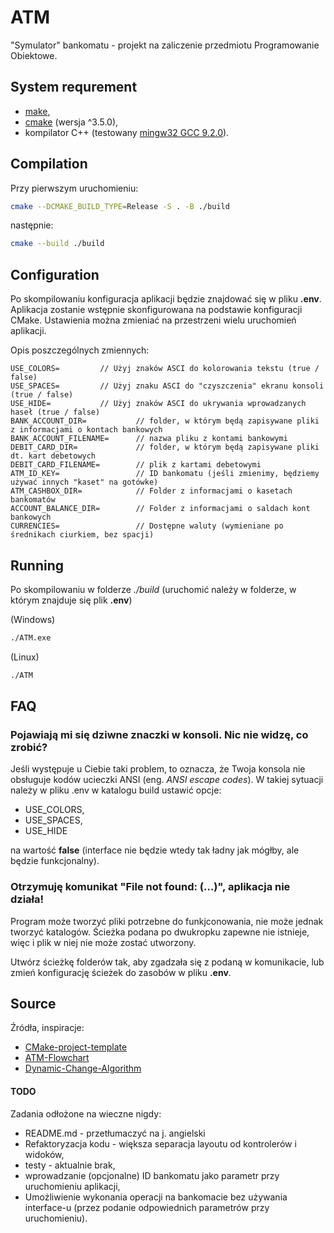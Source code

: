 # ATM

"Symulator" bankomatu - projekt na zaliczenie przedmiotu Programowanie Obiektowe.

## System requrement

- [make](https://www.gnu.org/software/make/),
- [cmake](https://cmake.odeleterg/download/) (wersja ^3.5.0),
- kompilator C++ (testowany [mingw32 GCC 9.2.0](https://osdn.net/projects/mingw/downloads/72211/gcc-c++-9.2.0-2-mingw32-bin.tar.xz/)).

## Compilation

Przy pierwszym uruchomieniu:

```bash
cmake --DCMAKE_BUILD_TYPE=Release -S . -B ./build
```

następnie:

```bash
cmake --build ./build
```

## Configuration

Po skompilowaniu konfiguracja aplikacji będzie znajdować się w pliku **.env**. 
Aplikacja zostanie wstępnie skonfigurowana na podstawie konfiguracji CMake. Ustawienia można zmieniać na przestrzeni wielu uruchomień aplikacji.

Opis poszczególnych zmiennych:

```
USE_COLORS=         // Użyj znaków ASCI do kolorowania tekstu (true / false)
USE_SPACES=         // Użyj znaku ASCI do "czyszczenia" ekranu konsoli (true / false)
USE_HIDE=           // Użyj znaków ASCI do ukrywania wprowadzanych haseł (true / false)
BANK_ACCOUNT_DIR=           // folder, w którym będą zapisywane pliki z informacjami o kontach bankowych
BANK_ACCOUNT_FILENAME=      // nazwa pliku z kontami bankowymi
DEBIT_CARD_DIR=             // folder, w którym będą zapisywane pliki dt. kart debetowych
DEBIT_CARD_FILENAME=        // plik z kartami debetowymi
ATM_ID_KEY=                 // ID bankomatu (jeśli zmienimy, będziemy używać innych "kaset" na gotówke)
ATM_CASHBOX_DIR=            // Folder z informacjami o kasetach bankomatów
ACCOUNT_BALANCE_DIR=        // Folder z informacjami o saldach kont bankowych
CURRENCIES=                 // Dostępne waluty (wymieniane po średnikach ciurkiem, bez spacji)
```

## Running

Po skompilowaniu w folderze *./build* (uruchomić należy w folderze, w którym znajduje się plik **.env**)

(Windows)
```bash
./ATM.exe
```

(Linux)
```bash
./ATM
```

## FAQ

### Pojawiają mi się dziwne znaczki w konsoli. Nic nie widzę, co zrobić?

Jeśli występuje u Ciebie taki problem, to oznacza, że Twoja konsola nie obsługuje kodów ucieczki ANSI (eng. *ANSI escape codes*). W takiej sytuacji należy w pliku .env w katalogu build
ustawić opcje: 

- USE_COLORS,
- USE_SPACES,
- USE_HIDE

na wartość **false** (interface nie będzie wtedy tak ładny jak mógłby, ale będzie funkcjonalny).

### Otrzymuję komunikat "File not found: (...)", aplikacja nie działa!

Program może tworzyć pliki potrzebne do funkjconowania, nie może jednak tworzyć katalogów. Ścieżka podana po dwukropku zapewne nie istnieje, więc i plik w niej nie może zostać utworzony.

Utwórz ścieżkę folderów tak, aby zgadzała się z podaną w komunikacie, lub zmień konfigurację ścieżek do zasobów w pliku **.env**.

## Source

Źródła, inspiracje:

- [CMake-project-template](https://github.com/Jamagas/CMake/blob/master/README.md)
- [ATM-Flowchart](https://www.softwareideas.net/a/395/atm-workflow-flowchart-)
- [Dynamic-Change-Algorithm](https://pl.wikipedia.org/wiki/Problem_wydawania_reszty)

#### TODO

Zadania odłożone na wieczne nigdy:

- README.md - przetłumaczyć na j. angielski
- Refaktoryzacja kodu - większa separacja layoutu od kontrolerów i widoków,
- testy - aktualnie brak,
- wprowadzanie (opcjonalne) ID bankomatu jako parametr przy uruchomieniu aplikacji,
- Umożliwienie wykonania operacji na bankomacie bez używania interface-u (przez podanie odpowiednich parametrów przy uruchomieniu).
